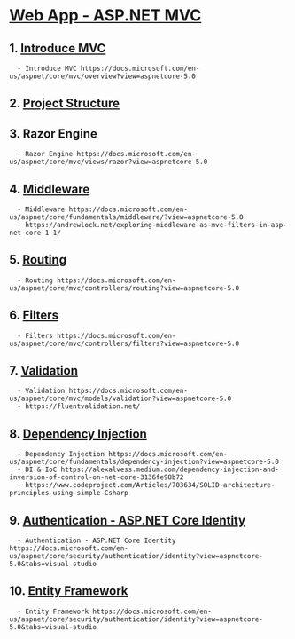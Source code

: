 # [Web App - ASP.NET MVC](https://docs.microsoft.com/en-us/aspnet/core/tutorials/first-mvc-app/start-mvc?view=aspnetcore-5.0&tabs=visual-studio)
## 1. [Introduce MVC](https://docs.microsoft.com/en-us/aspnet/core/mvc/overview?view=aspnetcore-5.0)
      - Introduce MVC https://docs.microsoft.com/en-us/aspnet/core/mvc/overview?view=aspnetcore-5.0 
## 2. [Project Structure](https://github.com/locngdotcom/dotnettraining/tree/main/B.Web_App/2.%20Project%20Structure)
## 3. Razor Engine
      - Razor Engine https://docs.microsoft.com/en-us/aspnet/core/mvc/views/razor?view=aspnetcore-5.0
## 4. [Middleware](https://docs.microsoft.com/en-us/aspnet/core/fundamentals/middleware/?view=aspnetcore-5.0)
      - Middleware https://docs.microsoft.com/en-us/aspnet/core/fundamentals/middleware/?view=aspnetcore-5.0
      - https://andrewlock.net/exploring-middleware-as-mvc-filters-in-asp-net-core-1-1/
## 5. [Routing](https://docs.microsoft.com/en-us/aspnet/core/mvc/controllers/routing?view=aspnetcore-5.0)
      - Routing https://docs.microsoft.com/en-us/aspnet/core/mvc/controllers/routing?view=aspnetcore-5.0
## 6. [Filters](https://docs.microsoft.com/en-us/aspnet/core/mvc/controllers/filters?view=aspnetcore-5.0)
      - Filters https://docs.microsoft.com/en-us/aspnet/core/mvc/controllers/filters?view=aspnetcore-5.0
## 7. [Validation](https://docs.microsoft.com/en-us/aspnet/core/mvc/models/validation?view=aspnetcore-5.0)
      - Validation https://docs.microsoft.com/en-us/aspnet/core/mvc/models/validation?view=aspnetcore-5.0
      - https://fluentvalidation.net/
## 8. [Dependency Injection](https://docs.microsoft.com/en-us/aspnet/core/fundamentals/dependency-injection?view=aspnetcore-5.0)
      - Dependency Injection https://docs.microsoft.com/en-us/aspnet/core/fundamentals/dependency-injection?view=aspnetcore-5.0
      - DI & IoC https://alexalvess.medium.com/dependency-injection-and-inversion-of-control-on-net-core-3136fe98b72
      - https://www.codeproject.com/Articles/703634/SOLID-architecture-principles-using-simple-Csharp
## 9. [Authentication - ASP.NET Core Identity](https://docs.microsoft.com/en-us/aspnet/core/security/authentication/identity?view=aspnetcore-5.0&tabs=visual-studio)
      - Authentication - ASP.NET Core Identity https://docs.microsoft.com/en-us/aspnet/core/security/authentication/identity?view=aspnetcore-5.0&tabs=visual-studio
## 10. [Entity Framework](https://docs.microsoft.com/en-us/aspnet/core/security/authentication/identity?view=aspnetcore-5.0&tabs=visual-studio)
      - Entity Framework https://docs.microsoft.com/en-us/aspnet/core/security/authentication/identity?view=aspnetcore-5.0&tabs=visual-studio
